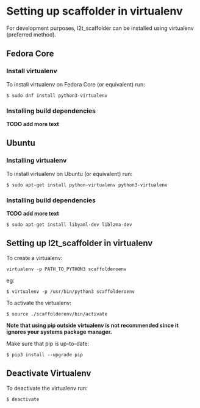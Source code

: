 # Setting up scaffolder in virtualenv

For development purposes, l2t\_scaffolder can be installed using virtualenv
(preferred method).

## Fedora Core

### Install virtualenv

To install virtualenv on Fedora Core (or equivalent) run:
```
$ sudo dnf install python3-virtualenv
```

### Installing build dependencies

**TODO add more text**

## Ubuntu

### Installing virtualenv

To install virtualenv on Ubuntu (or equivalent) run:
```
$ sudo apt-get install python-virtualenv python3-virtualenv
```

### Installing build dependencies

**TODO add more text**

```
$ sudo apt-get install libyaml-dev liblzma-dev
```

## Setting up l2t\_scaffolder in virtualenv

To create a virtualenv:
```
virtualenv -p PATH_TO_PYTHON3 scaffolderoenv
```
eg:

```
$ virtualenv -p /usr/bin/python3 scaffolderoenv
```

To activate the virtualenv:

```
$ source ./scaffolderenv/bin/activate
```

**Note that using pip outside virtualenv is not recommended since it ignores
your systems package manager.**

Make sure that pip is up-to-date:

```
$ pip3 install --upgrade pip
```

## Deactivate Virtualenv

To deactivate the virtualenv run:

```
$ deactivate
```

